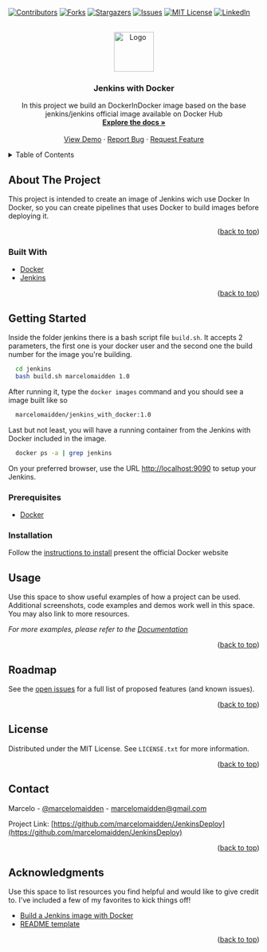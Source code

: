 [![Contributors][contributors-shield]][contributors-url]
[![Forks][forks-shield]][forks-url]
[![Stargazers][stars-shield]][stars-url]
[![Issues][issues-shield]][issues-url]
[![MIT License][license-shield]][license-url]
[![LinkedIn][linkedin-shield]][linkedin-url]

<!-- PROJECT LOGO -->
<br />
<div align="center">
  <a href="https://github.com/marcelomaidden/JenkinsDeploy">
    <img src="images/logo.png" alt="Logo" width="80" height="80">
  </a>

  <h3 align="center">Jenkins with Docker</h3>

  <p align="center">
    In this project we build an DockerInDocker image based on the base jenkins/jenkins official image
    available on Docker Hub
    <br />
    <a href="https://github.com/marcelomaidden/JenkinsDeploy"><strong>Explore the docs »</strong></a>
    <br />
    <br />
    <a href="https://github.com/marcelomaidden/JenkinsDeploy">View Demo</a>
    ·
    <a href="https://github.com/marcelomaidden/JenkinsDeploy/issues">Report Bug</a>
    ·
    <a href="https://github.com/marcelomaidden/JenkinsDeploy/issues">Request Feature</a>
  </p>
</div>

<!-- TABLE OF CONTENTS -->
<details>
  <summary>Table of Contents</summary>
  <ol>
    <li>
      <a href="#about-the-project">About The Project</a>
      <ul>
        <li><a href="#built-with">Built With</a></li>
      </ul>
    </li>
    <li>
      <a href="#getting-started">Getting Started</a>
      <ul>
        <li><a href="#prerequisites">Prerequisites</a></li>
        <li><a href="#installation">Installation</a></li>
      </ul>
    </li>
    <li><a href="#usage">Usage</a></li>
    <li><a href="#roadmap">Roadmap</a></li>
    <li><a href="#contributing">Contributing</a></li>
    <li><a href="#license">License</a></li>
    <li><a href="#contact">Contact</a></li>
    <li><a href="#acknowledgments">Acknowledgments</a></li>
  </ol>
</details>



<!-- ABOUT THE PROJECT -->
## About The Project

This project is intended to create an image of Jenkins wich use Docker In Docker,
so you can create pipelines that uses Docker to build images before deploying it.

<p align="right">(<a href="#readme-top">back to top</a>)</p>

### Built With

* [Docker](https://docs.docker.com/)
* [Jenkins](https://www.jenkins.io/)

<p align="right">(<a href="#readme-top">back to top</a>)</p>

<!-- GETTING STARTED -->
## Getting Started

Inside the folder jenkins there is a bash script file `build.sh`.
It accepts 2 parameters, the first one is your docker user and the second one
the build number for the image you're building.

```bash
  cd jenkins
  bash build.sh marcelomaidden 1.0
```

After running it, type the `docker images` command and you should see a image built like so

```bash
  marcelomaidden/jenkins_with_docker:1.0
```

Last but not least, you will have a running container from the Jenkins with Docker included in the image.


```bash
  docker ps -a | grep jenkins
```

On your preferred browser, use the URL [http://localhost:9090](http://localhost:9090) to setup your Jenkins.

### Prerequisites

* [Docker](https://docs.docker.com/)

### Installation

Follow the [instructions to install](https://docs.docker.com/get-docker/) present the official Docker website

<!-- USAGE EXAMPLES -->
## Usage

Use this space to show useful examples of how a project can be used. Additional screenshots, code examples and demos work well in this space. You may also link to more resources.

_For more examples, please refer to the [Documentation](https://example.com)_

<p align="right">(<a href="#readme-top">back to top</a>)</p>



<!-- ROADMAP -->
## Roadmap

See the [open issues](https://github.com/marcelomaidden/JenkinsDeploy/issues) for a full list of proposed features (and known issues).

<p align="right">(<a href="#readme-top">back to top</a>)</p>

<!-- LICENSE -->
## License

Distributed under the MIT License. See `LICENSE.txt` for more information.

<p align="right">(<a href="#readme-top">back to top</a>)</p>

<!-- CONTACT -->
## Contact

Marcelo - [@marcelomaidden](https://twitter.com/marcelomaidden) - marcelomaidden@gmail.com

Project Link: [https://github.com/marcelomaidden/JenkinsDeploy](https://github.com/marcelomaidden/JenkinsDeploy)

<p align="right">(<a href="#readme-top">back to top</a>)</p>

<!-- ACKNOWLEDGMENTS -->
## Acknowledgments

Use this space to list resources you find helpful and would like to give credit to. I've included a few of my favorites to kick things off!

* [Build a Jenkins image with Docker](https://www.jenkins.io/doc/book/installing/docker/)
* [README template](https://github.com/othneildrew/Best-README-Template)

<p align="right">(<a href="#readme-top">back to top</a>)</p>

<!-- MARKDOWN LINKS & IMAGES -->
<!-- https://www.markdownguide.org/basic-syntax/#reference-style-links -->
[contributors-shield]: https://img.shields.io/github/contributors/marcelomaidden/JenkinsDeploy.svg?style=for-the-badge
[contributors-url]: https://github.com/marcelomaidden/JenkinsDeploy/graphs/contributors
[forks-shield]: https://img.shields.io/github/forks/marcelomaidden/JenkinsDeploy.svg?style=for-the-badge
[forks-url]: https://github.com/marcelomaidden/JenkinsDeploy/network/members
[stars-shield]: https://img.shields.io/github/stars/marcelomaidden/JenkinsDeploy.svg?style=for-the-badge
[stars-url]: https://github.com/marcelomaidden/JenkinsDeploy/stargazers
[issues-shield]: https://img.shields.io/github/issues/marcelomaidden/JenkinsDeploy.svg?style=for-the-badge
[issues-url]: https://github.com/marcelomaidden/JenkinsDeploy/issues
[license-shield]: https://img.shields.io/github/license/marcelomaidden/JenkinsDeploy.svg?style=for-the-badge
[license-url]: https://github.com/marcelomaidden/JenkinsDeploy/blob/master/LICENSE.txt
[linkedin-shield]: https://img.shields.io/badge/-LinkedIn-black.svg?style=for-the-badge&logo=linkedin&colorB=555
[linkedin-url]: https://linkedin.com/in/marcelomaidden
